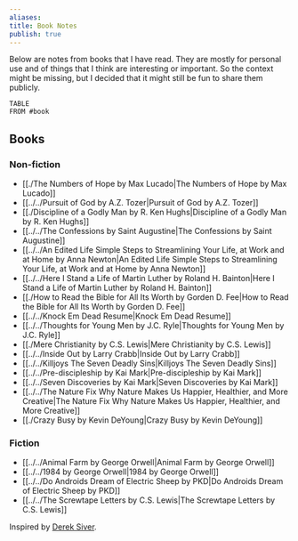 ```yaml
---
aliases: 
title: Book Notes
publish: true
---
```


Below are notes from books that I have read. They are mostly for personal use and of things that I think are interesting or important. So the context might be missing, but I decided that it might still be fun to share them publicly.

```dataview
TABLE
FROM #book 
```

## Books
### Non-fiction
- [[./The Numbers of Hope by Max Lucado|The Numbers of Hope by Max Lucado]]
- [[../../Pursuit of God by A.Z. Tozer|Pursuit of God by A.Z. Tozer]]
- [[./Discipline of a Godly Man by R. Ken Hughs|Discipline of a Godly Man by R. Ken Hughs]]
- [[../../The Confessions by Saint Augustine|The Confessions by Saint Augustine]]
- [[../../An Edited Life Simple Steps to Streamlining Your Life, at Work and at Home by Anna Newton|An Edited Life Simple Steps to Streamlining Your Life, at Work and at Home by Anna Newton]]
- [[../../Here I Stand a Life of Martin Luther by Roland H. Bainton|Here I Stand a Life of Martin Luther by Roland H. Bainton]]
- [[./How to Read the Bible for All Its Worth by Gorden D. Fee|How to Read the Bible for All Its Worth by Gorden D. Fee]]
- [[../../Knock Em Dead Resume|Knock Em Dead Resume]]
- [[../../Thoughts for Young Men by J.C. Ryle|Thoughts for Young Men by J.C. Ryle]]
- [[./Mere Christianity by C.S. Lewis|Mere Christianity by C.S. Lewis]]
- [[../../Inside Out by Larry Crabb|Inside Out by Larry Crabb]]
- [[../../Killjoys The Seven Deadly Sins|Killjoys The Seven Deadly Sins]]
- [[../../Pre-discipleship by Kai Mark|Pre-discipleship by Kai Mark]]
- [[../../Seven Discoveries by Kai Mark|Seven Discoveries by Kai Mark]]
- [[../../The Nature Fix Why Nature Makes Us Happier, Healthier, and More Creative|The Nature Fix Why Nature Makes Us Happier, Healthier, and More Creative]]
- [[./Crazy Busy by Kevin DeYoung|Crazy Busy by Kevin DeYoung]]

### Fiction
- [[../../Animal Farm by George Orwell|Animal Farm by George Orwell]]
- [[../../1984 by George Orwell|1984 by George Orwell]]
- [[../../Do Androids Dream of Electric Sheep by PKD|Do Androids Dream of Electric Sheep by PKD]]
- [[../../The Screwtape Letters by C.S. Lewis|The Screwtape Letters by C.S. Lewis]]

Inspired by [Derek Siver](https://sive.rs/book).